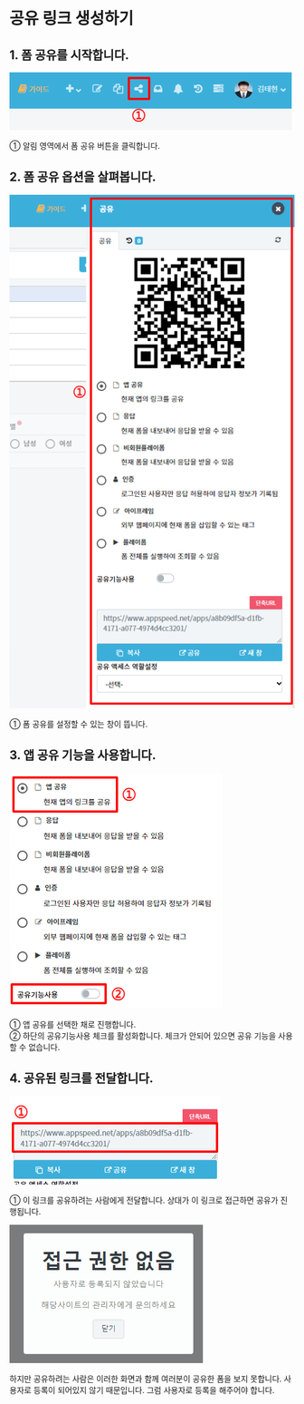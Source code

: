 # 공유 링크 생성하기

## 1. 폼 공유를 시작합니다.

![폼 공유를 시작합니다](/media/image170.png)

①	알림 영역에서 폼 공유 버튼을 클릭합니다.

## 2. 폼 공유 옵션을 살펴봅니다.

![폼 공유 옵션을 살펴봅니다](/media/image171.png)

①	폼 공유를 설정할 수 있는 창이 뜹니다.

## 3. 앱 공유 기능을 사용합니다.

![앱 공유 기능을 사용합니다](/media/image172.png)

①	앱 공유를 선택한 채로 진행합니다.<br>
②	하단의 공유기능사용 체크를 활성화합니다. 체크가 안되어 있으면 공유 기능을 사용할 수 없습니다.

## 4. 공유된 링크를 전달합니다.

![공유된 링크를 전달합니다](/media/image173.png)

①	이 링크를 공유하려는 사람에게 전달합니다. 상대가 이 링크로 접근하면 공유가 진행됩니다.

![접근 권한 안내창](/media/image174.png)

하지만 공유하려는 사람은 이러한 화면과 함께 여러분이 공유한 폼을 보지 못합니다. 사용자로 등록이 되어있지 않기 때문입니다. 그럼 사용자로 등록을 해주어야 합니다.